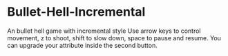 # Bullet-Hell-Incremental
An bullet hell game with incremental style
Use arrow keys to control movement, z to shoot, shift to slow down, space to pause and resume.
You can upgrade your attribute inside the second button.
